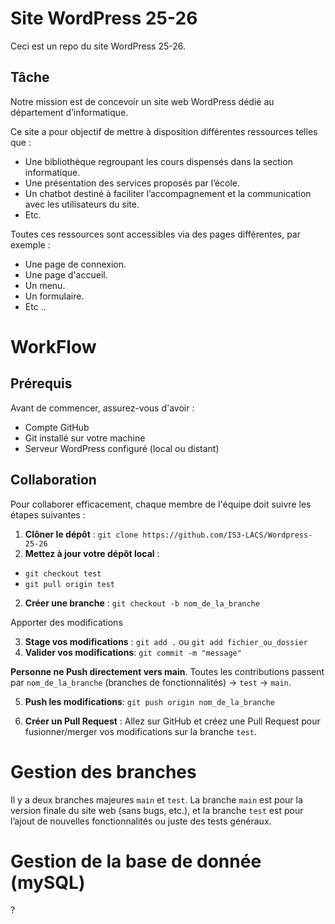 # Site WordPress 25-26 

Ceci est un repo du site WordPress 25-26. 

## Tâche

Notre mission est de concevoir un site web WordPress dédié au département d’informatique. 

Ce site a pour objectif de mettre à disposition différentes ressources telles que :

* Une bibliothèque regroupant les cours dispensés dans la section informatique. 
* Une présentation des services proposés par l’école. 
* Un chatbot destiné à faciliter l’accompagnement et la communication avec les utilisateurs du site.
* Etc.

Toutes ces ressources sont accessibles via des pages différentes, par exemple :

* Une page de connexion.
* Une page d'accueil.
* Un menu.
* Un formulaire.
* Etc ..

# WorkFlow

## Prérequis

Avant de commencer, assurez-vous d'avoir :

- Compte GitHub
- Git installé sur votre machine
- Serveur WordPress configuré (local ou distant)

## Collaboration
Pour collaborer efficacement, chaque membre de l'équipe doit suivre les étapes suivantes :

1. **Clôner le dépôt** : `git clone https://github.com/IS3-LACS/Wordpress-25-26`
2. **Mettez à jour votre dépôt local** :
* `git checkout test`
* `git pull origin test`
2. **Créer une branche** : `git checkout -b nom_de_la_branche`

Apporter des modifications

3. **Stage vos modifications** : `git add .` ou  `git add fichier_ou_dossier`
4. **Valider vos modifications**: `git commit -m "message" `

**Personne ne Push directement vers main**. Toutes les contributions passent par `nom_de_la_branche` (branches de fonctionnalités) → `test` → `main`.

5. **Push les modifications**: `git push origin nom_de_la_branche`

6. **Créer un Pull Request** : Allez sur GitHub et créez une Pull Request pour fusionner/merger vos modifications sur la branche `test`.

# Gestion des branches

Il y a deux branches majeures `main` et `test`. La branche `main` est pour la version finale du site web (sans bugs, etc.), et la branche `test` est pour 
l’ajout de nouvelles fonctionnalités ou juste des tests généraux.

# Gestion de la base de donnée (mySQL)

?








